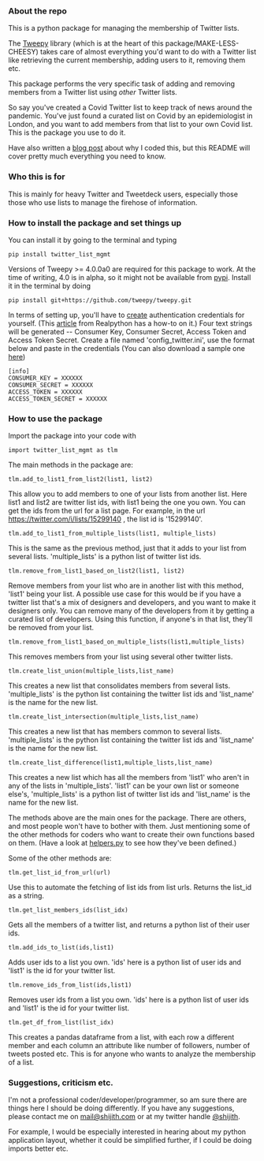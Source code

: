 ### About the repo 

This is a python package for managing the membership of Twitter lists. 

The [Tweepy](https://github.com/tweepy/tweepy) library (which is at the heart of this package/MAKE-LESS-CHEESY) takes care of almost everything you'd want to do with a Twitter list like retrieving the current membership, adding users to it, removing them etc.

This package performs the very specific task of adding and removing members from a Twitter list using *other* Twitter lists.

So say you've created a Covid Twitter list to keep track of news around the pandemic. You've just found a curated list on Covid by an epidemiologist in London, and you want to add members from that list to your own Covid list. This is the package you use to do it.

Have also written a [blog post](http://shijith.com/blog/twitter-list-management/) about why I coded this, but this README will cover pretty much everything you need to know.

### Who this is for

This is mainly for heavy Twitter and Tweetdeck users, especially those those who use lists to manage the firehose of information.

### How to install the package and set things up

You can install it by going to the terminal and typing  
```
pip install twitter_list_mgmt
```

Versions of Tweepy >= 4.0.0a0 are required for this package to work. At the time of writing, 4.0 is in alpha, so it might not be available from [pypi](https://pypi.org/project/tweepy/#history). Install it in the terminal by doing
```
pip install git+https://github.com/tweepy/tweepy.git
```

In terms of setting up, you'll have to [create](https://developer.twitter.com/) authentication credentials for yourself. (This [article](https://realpython.com/twitter-bot-python-tweepy/) from Realpython has a how-to on it.) Four text strings will be generated -- Consumer Key, Consumer Secret, Access Token and Access Token Secret. Create a file named 'config_twitter.ini', use the format below and paste in the credentials (You can also download a sample one [here](twitter_list_mgmt/config_twitter.ini))

```
[info]
CONSUMER_KEY = XXXXXX
CONSUMER_SECRET = XXXXXX
ACCESS_TOKEN = XXXXXX
ACCESS_TOKEN_SECRET = XXXXXX
```

### How to use the package  
  
Import the package into your code with
```
import twitter_list_mgmt as tlm
```

The main methods in the package are:  
  
```
tlm.add_to_list1_from_list2(list1, list2)
```
This allow you to add members to one of your lists from another list. Here list1 and list2 are twitter list ids, with list1 being the one you own. You can get the ids from the url for a list page. For example, in the url https://twitter.com/i/lists/15299140 , the list id is '15299140'.

```
tlm.add_to_list1_from_multiple_lists(list1, multiple_lists)
```
This is the same as the previous method, just that it adds to your list from several lists. 'multiple_lists' is a python list of twitter list ids.

```
tlm.remove_from_list1_based_on_list2(list1, list2)
```
Remove members from your list who are in another list with this method, 'list1' being your list. A possible use case for this would be if you have a twitter list that's a mix of designers and developers, and you want to make it designers only. You can remove many of the developers from it by getting a curated list of developers. Using this function, if anyone's in that list, they'll be removed from your list.

```
tlm.remove_from_list1_based_on_multiple_lists(list1,multiple_lists)
```
This removes members from your list using several other twitter lists.

```
tlm.create_list_union(multiple_lists,list_name)
```
This creates a new list that consolidates members from several lists. 'multiple_lists' is the python list containing the twitter list ids and 'list_name' is the name for the new list.

```
tlm.create_list_intersection(multiple_lists,list_name)
```
This creates a new list that has members common to several lists. 'multiple_lists' is the python list containing the twitter list ids and 'list_name' is the name for the new list.

```
tlm.create_list_difference(list1,multiple_lists,list_name)
```
This creates a new list which has all the members from 'list1' who aren't in any of the lists in 'multiple_lists'. 'list1' can be your own list or someone else's, 'multiple_lists' is a python list of twitter list ids and 'list_name' is the name for the new list.

The methods above are the main ones for the package. There are others, and most people won't have to bother with them. Just mentioning some of the other methods for coders who want to create their own functions based on them. (Have a look at [helpers.py](twitter_list_mgmt/helpers.py) to see how they've been defined.)

Some of the other methods are:  
  

```
tlm.get_list_id_from_url(url)
```
Use this to automate the fetching of list ids from list urls. Returns the list_id as a string.

```
tlm.get_list_members_ids(list_idx)
```
Gets all the members of a twitter list, and returns a python list of their user ids.

```
tlm.add_ids_to_list(ids,list1)
```
Adds user ids to a list you own. 'ids' here is a python list of user ids and 'list1' is the id for your twitter list.

```
tlm.remove_ids_from_list(ids,list1)
```
Removes user ids from a list you own. 'ids' here is a python list of user ids and 'list1' is the id for your twitter list.

```
tlm.get_df_from_list(list_idx)
```
This creates a pandas dataframe from a list, with each row a different member and each column an attribute like number of followers, number of tweets posted etc. This is for anyone who wants to analyze the membership of a list.

### Suggestions, criticism etc.
I'm not a professional coder/developer/programmer, so am sure there are things here I should be doing differently. If you have any suggestions, please contact me on mail@shijith.com or at my twitter handle [@shijith](https://twitter.com/shijith).

For example, I would be especially interested in hearing about my python application layout, whether it could be simplified further, if I could be doing imports better etc.
